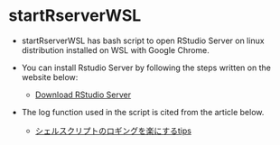 # startRserverWSL

- startRserverWSL has bash script to open RStudio Server on linux distribution installed on WSL with Google Chrome.

- You can install Rstudio Server by following the steps written on the website below:
  - [Download RStudio Server](https://rstudio.com/products/rstudio/download-server/)

- The log function used in the script is cited from the article below.
  - [シェルスクリプトのロギングを楽にするtips](https://qiita.com/Ets/items/cd3baa5cecbf553f822d)
